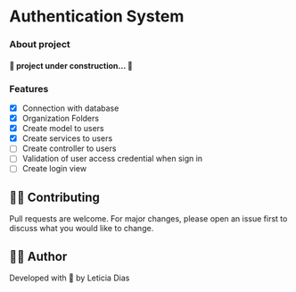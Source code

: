 # Authentication System

### About project

<h4 align="left"> 
	🚧 project under construction...  🚧
</h4>

### Features

- [x] Connection with database
- [x] Organization Folders
- [x] Create model to users
- [x] Create services to users
- [ ] Create controller to users
- [ ] Validation of user access credential when sign in
- [ ] Create login view

## 👩‍💻 Contributing

Pull requests are welcome. For major changes, please open an issue first to discuss what you would like to change.

## 👩‍🚀 Author

<p>Developed with 💜 by Leticia Dias</p>
